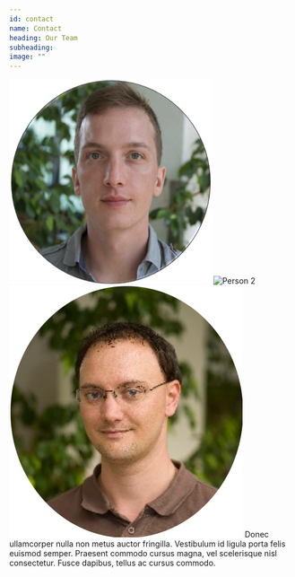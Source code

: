 ```yaml
---
id: contact
name: Contact
heading: Our Team
subheading: 
image: ""
---
```


![Person 1](/assets/images/people/flo.png)
![Person 2](/assets/images/people/chirs.png)
![Person 3](/assets/images/people/thilo.png)
Donec ullamcorper nulla non metus auctor fringilla. Vestibulum id ligula porta felis euismod semper. Praesent commodo cursus magna, vel scelerisque nisl consectetur. Fusce dapibus, tellus ac cursus commodo.
